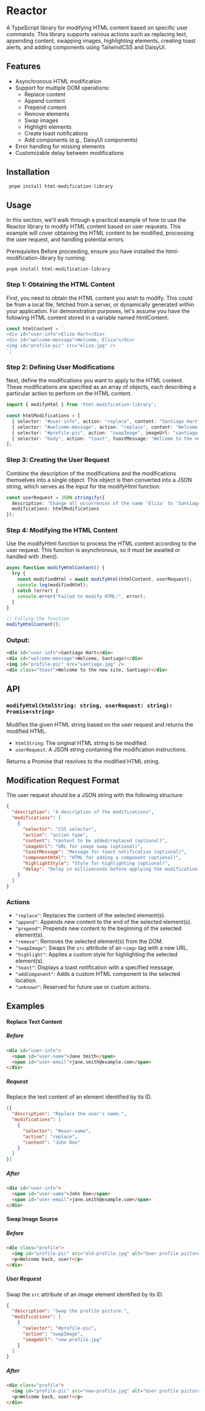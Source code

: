 # Reactor

A TypeScript library for modifying HTML content based on specific user commands. This library supports various actions such as replacing text, appending content, swapping images, highlighting elements, creating toast alerts, and adding components using TailwindCSS and DaisyUI.

## Features

- Asynchronous HTML modification
- Support for multiple DOM operations:
  - Replace content
  - Append content
  - Prepend content
  - Remove elements
  - Swap images
  - Highlight elements
  - Create toast notifications
  - Add components (e.g., DaisyUI components)
- Error handling for missing elements
- Customizable delay between modifications

## Installation

```bash
 pnpm install html-modification-library
```

## Usage

In this section, we'll walk through a practical example of how to use the Reactor library to modify HTML content based on user requests. This example will cover obtaining the HTML content to be modified, processing the user request, and handling potential errors.

Prerequisites
Before proceeding, ensure you have installed the html-modification-library by running:

`pnpm install html-modification-library`

### Step 1: Obtaining the HTML Content
First, you need to obtain the HTML content you wish to modify. This could be from a local file, fetched from a server, or dynamically generated within your application. For demonstration purposes, let's assume you have the following HTML content stored in a variable named htmlContent:

```typescript
const htmlContent = `
<div id="user-info">Eliza Hart</div>
<div id="welcome-message">Welcome, Eliza!</div>
<img id="profile-pic" src="eliza.jpg" />
`;
```

### Step 2: Defining User Modifications
Next, define the modifications you want to apply to the HTML content. These modifications are specified as an array of objects, each describing a particular action to perform on the HTML content.

```typescript
import { modifyHtml } from 'html-modification-library';

const htmlModifications = [
  { selector: "#user-info", action: "replace", content: "Santiago Hart" },
  { selector: "#welcome-message", action: "replace", content: "Welcome, Santiago!" }, 
  { selector: "#profile-pic", action: "swapImage", imageUrl: "santiago.jpg" },
  { selector: "body", action: "toast", toastMessage: "Welcome to the new site, Santiago!" } 
];
```

### Step 3: Creating the User Request

Combine the description of the modifications and the modifications themselves into a single object. This object is then converted into a JSON string, which serves as the input for the modifyHtml function.

```typescript
const userRequest = JSON.stringify({
  description: "Change all occurrences of the name 'Eliza' to 'Santiago', swap profile picture, and add a toast notification.",
  modifications: htmlModifications
});
```

### Step 4: Modifying the HTML Content
Use the modifyHtml function to process the HTML content according to the user request. This function is asynchronous, so it must be awaited or handled with .then().

```typescript
async function modifyHtmlContent() {
  try {
    const modifiedHtml = await modifyHtml(htmlContent, userRequest);
    console.log(modifiedHtml);
  } catch (error) {
    console.error("Failed to modify HTML:", error);
  }
}

// Calling the function
modifyHtmlContent();
```


### Output:
```html
<div id="user-info">Santiago Hart</div>
<div id="welcome-message">Welcome, Santiago!</div>
<img id="profile-pic" src="santiago.jpg" />
<div class="toast">Welcome to the new site, Santiago!</div>
``` 


## API

### `modifyHtml(htmlString: string, userRequest: string): Promise<string>`

Modifies the given HTML string based on the user request and returns the modified HTML.

- `htmlString`: The original HTML string to be modified.
- `userRequest`: A JSON string containing the modification instructions.

Returns a Promise that resolves to the modified HTML string.

## Modification Request Format

The user request should be a JSON string with the following structure:

```json 
{
  "description": "A description of the modifications",
  "modifications": [
    {
      "selector": "CSS selector",
      "action": "action type",
      "content": "content to be added/replaced (optional)",
      "imageUrl": "URL for image swap (optional)",
      "toastMessage": "Message for toast notification (optional)",
      "componentHtml": "HTML for adding a component (optional)",
      "highlightStyle": "Style for highlighting (optional)",
      "delay": "Delay in milliseconds before applying the modification (optional)"
    }
  ]
}
```


### Actions

- `"replace"`: Replaces the content of the selected element(s).
- `"append"`: Appends new content to the end of the selected element(s).
- `"prepend"`: Prepends new content to the beginning of the selected element(s).
- `"remove"`: Removes the selected element(s) from the DOM.
- `"swapImage"`: Swaps the `src` attribute of an `<img>` tag with a new URL.
- `"highlight"`: Applies a custom style for highlighting the selected element(s).
- `"toast"`: Displays a toast notification with a specified message.
- `"addComponent"`: Adds a custom HTML component to the selected location.
- `"unknown"`: Reserved for future use or custom actions.

## Examples

#### Replace Text Content
##### Before
```html
<div id="user-info">
  <span id="user-name">Jane Smith</span>
  <span id="user-email">jane.smith@example.com</span>
</div>
```

##### Request
Replace the text content of an element identified by its ID.
```json
[{
  "description": "Replace the user's name.",
  "modifications": [
    {
      "selector": "#user-name",
      "action": "replace",
      "content": "John Doe"
    }
  ]
}]
```
##### After
```html
<div id="user-info">
  <span id="user-name">John Doe</span>
  <span id="user-email">jane.smith@example.com</span>
</div>
```

#### Swap Image Source
##### Before
```html
<div class="profile">
  <img id="profile-pic" src="old-profile.jpg" alt="User profile picture">
  <p>Welcome back, user!</p>
</div>
```
##### User Request
Swap the `src` attribute of an image element identified by its ID.

``` json 
{
  "description": "Swap the profile picture.",
  "modifications": [
    {
      "selector": "#profile-pic",
      "action": "swapImage",
      "imageUrl": "new-profile.jpg"
    }
  ]
}
```
##### After
```html
<div class="profile">
  <img id="profile-pic" src="new-profile.jpg" alt="User profile picture">
  <p>Welcome back, user!</p>
</div>
```



